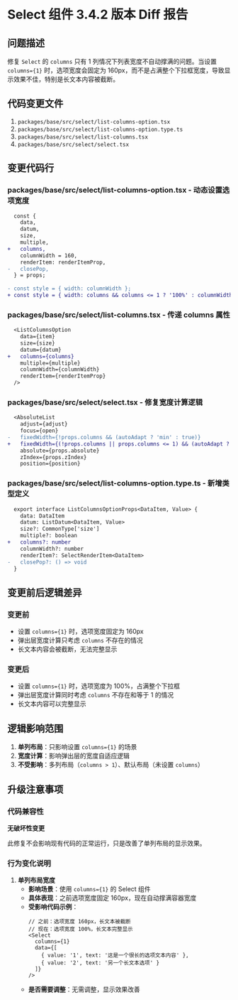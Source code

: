 # Select 组件 3.4.2 版本 Diff 报告

## 问题描述

修复 `Select` 的 `columns` 只有 1 列情况下列表宽度不自动撑满的问题。当设置 `columns={1}` 时，选项宽度会固定为 160px，而不是占满整个下拉框宽度，导致显示效果不佳，特别是长文本内容被截断。

## 代码变更文件

1. `packages/base/src/select/list-columns-option.tsx`
2. `packages/base/src/select/list-columns-option.type.ts`
3. `packages/base/src/select/list-columns.tsx`
4. `packages/base/src/select/select.tsx`

## 变更代码行

### packages/base/src/select/list-columns-option.tsx - 动态设置选项宽度
```diff
  const {
    data,
    datum,
    size,
    multiple,
+   columns,
    columnWidth = 160,
    renderItem: renderItemProp,
-   closePop,
  } = props;
  
- const style = { width: columnWidth };
+ const style = { width: columns && columns <= 1 ? '100%' : columnWidth };
```

### packages/base/src/select/list-columns.tsx - 传递 columns 属性
```diff
  <ListColumnsOption
    data={item}
    size={size}
    datum={datum}
+   columns={columns}
    multiple={multiple}
    columnWidth={columnWidth}
    renderItem={renderItemProp}
  />
```

### packages/base/src/select/select.tsx - 修复宽度计算逻辑
```diff
  <AbsoluteList
    adjust={adjust}
    focus={open}
-   fixedWidth={!props.columns && (autoAdapt ? 'min' : true)}
+   fixedWidth={(!props.columns || props.columns <= 1) && (autoAdapt ? 'min' : true)}
    absolute={props.absolute}
    zIndex={props.zIndex}
    position={position}
```

### packages/base/src/select/list-columns-option.type.ts - 新增类型定义
```diff
  export interface ListColumnsOptionProps<DataItem, Value> {
    data: DataItem
    datum: ListDatum<DataItem, Value>
    size?: CommonType['size']
    multiple?: boolean
+   columns?: number
    columnWidth?: number
    renderItem?: SelectRenderItem<DataItem>
-   closePop?: () => void
  }
```

## 变更前后逻辑差异

### 变更前
- 设置 `columns={1}` 时，选项宽度固定为 160px
- 弹出层宽度计算只考虑 `columns` 不存在的情况
- 长文本内容会被截断，无法完整显示

### 变更后
- 设置 `columns={1}` 时，选项宽度为 100%，占满整个下拉框
- 弹出层宽度计算同时考虑 `columns` 不存在和等于 1 的情况
- 长文本内容可以完整显示

## 逻辑影响范围

1. **单列布局**：只影响设置 `columns={1}` 的场景
2. **宽度计算**：影响弹出层的宽度自适应逻辑
3. **不受影响**：多列布局（`columns > 1`）、默认布局（未设置 `columns`）

## 升级注意事项

### 代码兼容性

**无破坏性变更**

此修复不会影响现有代码的正常运行，只是改善了单列布局的显示效果。

### 行为变化说明

1. **单列布局宽度**
   - **影响场景**：使用 `columns={1}` 的 Select 组件
   - **具体表现**：之前选项宽度固定 160px，现在自动撑满容器宽度
   - **受影响代码示例**：
     ```tsx
     // 之前：选项宽度 160px，长文本被截断
     // 现在：选项宽度 100%，长文本完整显示
     <Select 
       columns={1}
       data={[
         { value: '1', text: '这是一个很长的选项文本内容' },
         { value: '2', text: '另一个长文本选项' }
       ]}
     />
     ```
   - **是否需要调整**：无需调整，显示效果改善